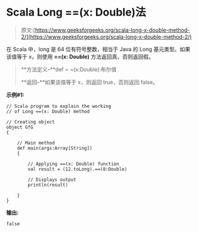 # Scala Long ==(x: Double)法

> 原文:[https://www.geeksforgeeks.org/scala-long-x-double-method-2/](https://www.geeksforgeeks.org/scala-long-x-double-method-2/)

在 Scala 中，long 是 64 位有符号整数，相当于 Java 的 Long 基元类型。如果该值等于 x，则使用 **==(x: Double)** 方法返回真，否则返回假。

> **方法定义–**def = =(x:Double):布尔值
> 
> **返回–**如果该值等于 x，则返回 true，否则返回 false。

**示例#1:**

```
// Scala program to explain the working 
// of Long ==(x: Double) method

// Creating object
object GfG
{ 

    // Main method
    def main(args:Array[String])
    {

        // Applying ==(x: Double) function
        val result = (12.toLong).==(8:Double)

        // Displays output
        println(result)

    }
} 
```

**输出:**

```
false

```